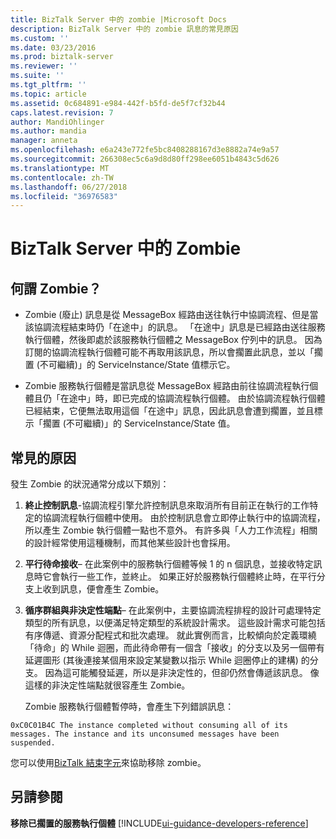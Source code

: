 ```yaml
---
title: BizTalk Server 中的 zombie |Microsoft Docs
description: BizTalk Server 中的 zombie 訊息的常見原因
ms.custom: ''
ms.date: 03/23/2016
ms.prod: biztalk-server
ms.reviewer: ''
ms.suite: ''
ms.tgt_pltfrm: ''
ms.topic: article
ms.assetid: 0c684891-e984-442f-b5fd-de5f7cf32b44
caps.latest.revision: 7
author: MandiOhlinger
ms.author: mandia
manager: anneta
ms.openlocfilehash: e6a243e772fe5bc8408288167d3e8882a74e9a57
ms.sourcegitcommit: 266308ec5c6a9d8d80ff298ee6051b4843c5d626
ms.translationtype: MT
ms.contentlocale: zh-TW
ms.lasthandoff: 06/27/2018
ms.locfileid: "36976583"
---
```

# <a name="zombies-in-biztalk-server"></a>BizTalk Server 中的 Zombie

## <a name="what-is-a-zombie"></a>何謂 Zombie？  
  
-   Zombie (廢止) 訊息是從 MessageBox 經路由送往執行中協調流程、但是當該協調流程結束時仍「在途中」的訊息。 「在途中」訊息是已經路由送往服務執行個體，然後即處於該服務執行個體之 MessageBox 佇列中的訊息。 因為訂閱的協調流程執行個體可能不再取用該訊息，所以會擱置此訊息，並以「擱置 (不可繼續)」的 ServiceInstance/State 值標示它。  
  
-   Zombie 服務執行個體是當訊息從 MessageBox 經路由前往協調流程執行個體且仍「在途中」時，即已完成的協調流程執行個體。 由於協調流程執行個體已經結束，它便無法取用這個「在途中」訊息，因此訊息會遭到擱置，並且標示「擱置 (不可繼續)」的 ServiceInstance/State 值。  
  
## <a name="typical-causes"></a>常見的原因
發生 Zombie 的狀況通常分成以下類別：  
  
1. **終止控制訊息**-協調流程引擎允許控制訊息來取消所有目前正在執行的工作特定的協調流程執行個體中使用。 由於控制訊息會立即停止執行中的協調流程，所以產生 Zombie 執行個體一點也不意外。 有許多與「人力工作流程」相關的設計經常使用這種機制，而其他某些設計也會採用。  
  
2. **平行待命接收**– 在此案例中的服務執行個體等候 1 的 n 個訊息，並接收特定訊息時它會執行一些工作，並終止。 如果正好於服務執行個體終止時，在平行分支上收到訊息，便會產生 Zombie。  
  
3. **循序群組與非決定性端點**– 在此案例中，主要協調流程排程的設計可處理特定類型的所有訊息，以便滿足特定類型的系統設計需求。 這些設計需求可能包括有序傳遞、資源分配程式和批次處理。 就此實例而言，比較傾向於定義環繞「待命」的 While 迴圈，而此待命帶有一個含「接收」的分支以及另一個帶有延遲圖形 (其後連接某個用來設定某變數以指示 While 迴圈停止的建構) 的分支。 因為這可能觸發延遲，所以是非決定性的，但卻仍然會傳遞該訊息。 像這樣的非決定性端點就很容產生 Zombie。  
  
   Zombie 服務執行個體暫停時，會產生下列錯誤訊息：  
  
`0xC0C01B4C The instance completed without consuming all of its messages. The instance and its unconsumed messages have been suspended.`  
  
 您可以使用[BizTalk 結束字元](https://www.microsoft.com/download/details.aspx?id=2846)來協助移除 zombie。  
  
## <a name="see-also"></a>另請參閱  
 **移除已擱置的服務執行個體** [!INCLUDE[ui-guidance-developers-reference](../includes/ui-guidance-developers-reference.md)]